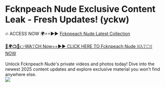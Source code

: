 # Fcknpeach Nude Exclusive Content Leak - Fresh Updates! (yckw)

🔥 ACCESS NOW 🌍==►► <a href="https://tinyurl.com/yc657z5k" rel="nofollow">Fcknpeach Nude Latest Collection</a>
<br><br>
[🔴🌍📺📱👉WA𝚃CH Now==►► CLICK HERE TO Fcknpeach Nude 𝚆𝙰𝚃𝙲𝙷 NOW](https://tinyurl.com/yc657z5k)
<br><br>
Unlock Fcknpeach Nude's private videos and photos today! Dive into the newest 2025 content updates and explore exclusive material you won’t find anywhere else.
<br>
<a href="https://tinyurl.com/yc657z5k" rel="nofollow" data-target="animated-image.originalLink"><img src="https://camo.githubusercontent.com/8a4f000d20f83aca3bf7ec5f350d767afa0574a8a352519fd8cfa583a6f93a33/68747470733a2f2f692e696d6775722e636f6d2f644a486b345a712e676966" data-canonical-src="https://i.imgur.com/dJHk4Zq.gif" style="max-width: 100%; display: inline-block;" data-target="animated-image.originalImage"></a>
<br>
